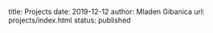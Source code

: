 title: Projects
date: 2019-12-12
author: Mladen Gibanica
url: projects/index.html
status: published
